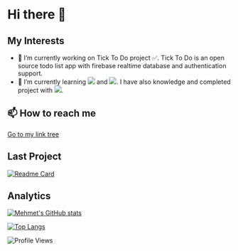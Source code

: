 # Hi there 👋

## My Interests
- 🔭 I’m currently working on Tick To Do project :white_check_mark:. Tick To Do is an open source todo list app with firebase realtime database and authentication support.
- 🌱 I’m currently learning ![](https://img.shields.io/badge/Flutter-blue?logo=flutter) and ![](https://img.shields.io/badge/Dart-blue?logo=dart). I have also knowledge and completed project with ![](https://img.shields.io/badge/Unity-black?logo=unity).
<!-- 👯 I’m looking to collaborate on ...
- 🤔 I’m looking for help with ...
- 💬 Ask me about ...-->

## 📫 How to reach me
[Go to my link tree](https://linktr.ee/mehmeterkamhayirli)

## Last Project
[![Readme Card](https://github-readme-stats.vercel.app/api/pin/?username=MehmetErkam&repo=tick-to-do)](https://github.com/MehmetErkam/tick-to-do)

## Analytics
[![Mehmet's GitHub stats](https://github-readme-stats.vercel.app/api?username=MehmetErkam&hide=contribs,prs&show_icons=true)](https://github.com/MehmetErkam)

[![Top Langs](https://github-readme-stats.vercel.app/api/top-langs/?username=MehmetErkam)](https://github.com/MehmetErkam)

![Profile Views](https://komarev.com/ghpvc/?username=MehmetErkam)

